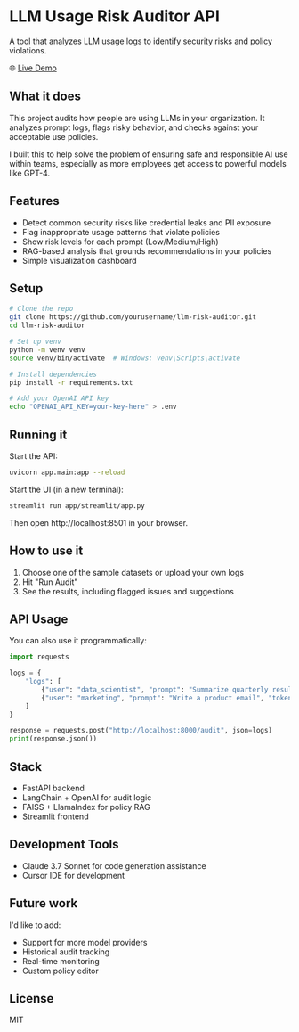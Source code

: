 # LLM Usage Risk Auditor API

A tool that analyzes LLM usage logs to identify security risks and policy violations.

🌐 [Live Demo](https://llm-risk-auditor.onrender.com/)

## What it does

This project audits how people are using LLMs in your organization. It analyzes prompt logs, flags risky behavior, and checks against your acceptable use policies.

I built this to help solve the problem of ensuring safe and responsible AI use within teams, especially as more employees get access to powerful models like GPT-4.

## Features

- Detect common security risks like credential leaks and PII exposure
- Flag inappropriate usage patterns that violate policies
- Show risk levels for each prompt (Low/Medium/High)
- RAG-based analysis that grounds recommendations in your policies
- Simple visualization dashboard

## Setup

```bash
# Clone the repo
git clone https://github.com/yourusername/llm-risk-auditor.git
cd llm-risk-auditor

# Set up venv
python -m venv venv
source venv/bin/activate  # Windows: venv\Scripts\activate

# Install dependencies
pip install -r requirements.txt

# Add your OpenAI API key
echo "OPENAI_API_KEY=your-key-here" > .env
```

## Running it

Start the API:
```bash
uvicorn app.main:app --reload
```

Start the UI (in a new terminal):
```bash
streamlit run app/streamlit/app.py
```

Then open http://localhost:8501 in your browser.

## How to use it

1. Choose one of the sample datasets or upload your own logs
2. Hit "Run Audit"
3. See the results, including flagged issues and suggestions

## API Usage

You can also use it programmatically:

```python
import requests

logs = {
    "logs": [
        {"user": "data_scientist", "prompt": "Summarize quarterly results", "tokens": 450, "model": "gpt-4"},
        {"user": "marketing", "prompt": "Write a product email", "tokens": 800, "model": "gpt-3.5-turbo"}
    ]
}

response = requests.post("http://localhost:8000/audit", json=logs)
print(response.json())
```

## Stack

- FastAPI backend
- LangChain + OpenAI for audit logic
- FAISS + LlamaIndex for policy RAG
- Streamlit frontend

## Development Tools

- Claude 3.7 Sonnet for code generation assistance
- Cursor IDE for development

## Future work

I'd like to add:
- Support for more model providers
- Historical audit tracking
- Real-time monitoring
- Custom policy editor

## License

MIT